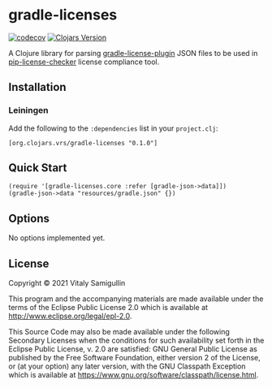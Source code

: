 # gradle-licenses

[![codecov](https://codecov.io/gh/pilosus/gradle-licenses/branch/master/graph/badge.svg?token=fIDPrOvUru)](https://codecov.io/gh/pilosus/gradle-licenses)
[![Clojars Version](https://img.shields.io/clojars/v/org.clojars.vrs/gradle-licenses)](https://clojars.org/org.clojars.vrs/gradle-licenses)

A Clojure library for parsing [gradle-license-plugin](https://github.com/jaredsburrows/gradle-license-plugin)
JSON files to be used in [pip-license-checker](https://github.com/pilosus/pip-license-checker)
license compliance tool.

## Installation

### Leiningen

Add the following to the `:dependencies` list in your `project.clj`:

```
[org.clojars.vrs/gradle-licenses "0.1.0"]
```

## Quick Start

```
(require '[gradle-licenses.core :refer [gradle-json->data]])
(gradle-json->data "resources/gradle.json" {})
```

## Options

No options implemented yet.


## License

Copyright © 2021 Vitaly Samigullin

This program and the accompanying materials are made available under the
terms of the Eclipse Public License 2.0 which is available at
http://www.eclipse.org/legal/epl-2.0.

This Source Code may also be made available under the following Secondary
Licenses when the conditions for such availability set forth in the Eclipse
Public License, v. 2.0 are satisfied: GNU General Public License as published by
the Free Software Foundation, either version 2 of the License, or (at your
option) any later version, with the GNU Classpath Exception which is available
at https://www.gnu.org/software/classpath/license.html.
